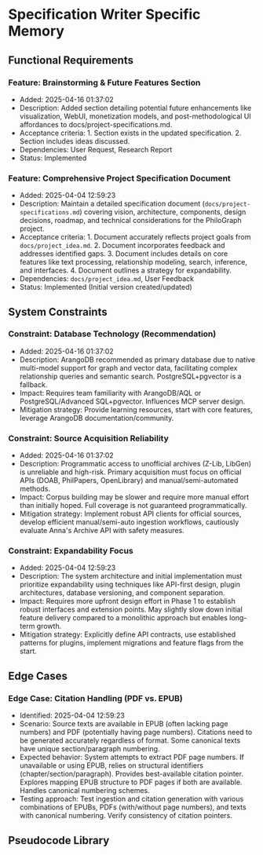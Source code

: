 # Specification Writer Specific Memory

## Functional Requirements
<!-- Append new requirements using the format below -->
### Feature: Brainstorming & Future Features Section
- Added: 2025-04-16 01:37:02
- Description: Added section detailing potential future enhancements like visualization, WebUI, monetization models, and post-methodological UI affordances to docs/project-specifications.md.
- Acceptance criteria: 1. Section exists in the updated specification. 2. Section includes ideas discussed.
- Dependencies: User Request, Research Report
- Status: Implemented

### Feature: Comprehensive Project Specification Document
- Added: 2025-04-04 12:59:23
- Description: Maintain a detailed specification document (`docs/project-specifications.md`) covering vision, architecture, components, design decisions, roadmap, and technical considerations for the PhiloGraph project.
- Acceptance criteria: 1. Document accurately reflects project goals from `docs/project_idea.md`. 2. Document incorporates feedback and addresses identified gaps. 3. Document includes details on core features like text processing, relationship modeling, search, inference, and interfaces. 4. Document outlines a strategy for expandability.
- Dependencies: `docs/project_idea.md`, User Feedback
- Status: Implemented (Initial version created/updated)

## System Constraints
<!-- Append new constraints using the format below -->
### Constraint: Database Technology (Recommendation)
- Added: 2025-04-16 01:37:02
- Description: ArangoDB recommended as primary database due to native multi-model support for graph and vector data, facilitating complex relationship queries and semantic search. PostgreSQL+pgvector is a fallback.
- Impact: Requires team familiarity with ArangoDB/AQL or PostgreSQL/Advanced SQL+pgvector. Influences MCP server design.
- Mitigation strategy: Provide learning resources, start with core features, leverage ArangoDB documentation/community.
### Constraint: Source Acquisition Reliability
- Added: 2025-04-16 01:37:02
- Description: Programmatic access to unofficial archives (Z-Lib, LibGen) is unreliable and high-risk. Primary acquisition must focus on official APIs (DOAB, PhilPapers, OpenLibrary) and manual/semi-automated methods.
- Impact: Corpus building may be slower and require more manual effort than initially hoped. Full coverage is not guaranteed programmatically.
- Mitigation strategy: Implement robust API clients for official sources, develop efficient manual/semi-auto ingestion workflows, cautiously evaluate Anna's Archive API with safety measures.

### Constraint: Expandability Focus
- Added: 2025-04-04 12:59:23
- Description: The system architecture and initial implementation must prioritize expandability using techniques like API-first design, plugin architectures, database versioning, and component separation.
- Impact: Requires more upfront design effort in Phase 1 to establish robust interfaces and extension points. May slightly slow down initial feature delivery compared to a monolithic approach but enables long-term growth.
- Mitigation strategy: Explicitly define API contracts, use established patterns for plugins, implement migrations and feature flags from the start.

## Edge Cases
<!-- Append new edge cases using the format below -->
### Edge Case: Citation Handling (PDF vs. EPUB)
- Identified: 2025-04-04 12:59:23
- Scenario: Source texts are available in EPUB (often lacking page numbers) and PDF (potentially having page numbers). Citations need to be generated accurately regardless of format. Some canonical texts have unique section/paragraph numbering.
- Expected behavior: System attempts to extract PDF page numbers. If unavailable or using EPUB, relies on structural identifiers (chapter/section/paragraph). Provides best-available citation pointer. Explores mapping EPUB structure to PDF pages if both are available. Handles canonical numbering schemes.
- Testing approach: Test ingestion and citation generation with various combinations of EPUBs, PDFs (with/without page numbers), and texts with canonical numbering. Verify consistency of citation pointers.

## Pseudocode Library
<!-- Append new pseudocode blocks using the format below -->
<!-- No pseudocode generated in this task -->